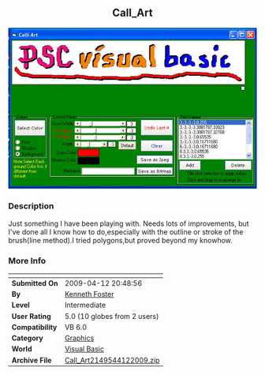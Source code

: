 ﻿<div align="center">

## Call\_Art

<img src="PIC2009412220163563.jpg">
</div>

### Description

Just something I have been playing with. Needs lots of improvements, but I've done all I know how to do,especially with the outline or stroke of the brush(line method).I tried polygons,but proved beyond my knowhow.
 
### More Info
 


<span>             |<span>
---                |---
**Submitted On**   |2009-04-12 20:48:56
**By**             |[Kenneth Foster](https://github.com/Planet-Source-Code/PSCIndex/blob/master/ByAuthor/kenneth-foster.md)
**Level**          |Intermediate
**User Rating**    |5.0 (10 globes from 2 users)
**Compatibility**  |VB 6\.0
**Category**       |[Graphics](https://github.com/Planet-Source-Code/PSCIndex/blob/master/ByCategory/graphics__1-46.md)
**World**          |[Visual Basic](https://github.com/Planet-Source-Code/PSCIndex/blob/master/ByWorld/visual-basic.md)
**Archive File**   |[Call\_Art2149544122009\.zip](https://github.com/Planet-Source-Code/kenneth-foster-call-art__1-71980/archive/master.zip)








